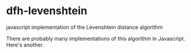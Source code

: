 dfh-levenshtein
===============

javascript implementation of the Levenshtein distance algorithm

There are probably many implementations of this algorithm in Javascript. Here's
another.
